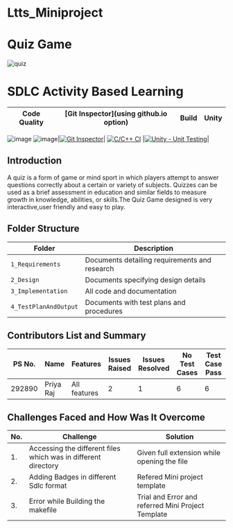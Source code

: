 # Ltts_Miniproject
# Quiz Game
![quiz](https://user-images.githubusercontent.com/86407156/125194159-bfac8800-e26d-11eb-8306-78cab8f04a12.jpg)
# SDLC Activity Based Learning
Code Quality | [Git Inspector](using github.io option)| Build | Unity
------|----------|-------|--------------
![image](https://user-images.githubusercontent.com/86407156/125193343-8ffb8100-e269-11eb-9dfb-0e96dd52b390.png) 
![image](https://user-images.githubusercontent.com/86407156/125193624-fcc34b00-e26a-11eb-9d90-65e6ac3b2245.png)|[![Git Inspector](https://github.com/prithvisekhar/AppliedSDLC_Template/actions/workflows/gitinspector.yml/badge.svg)](https://github.com/prithvisekhar/AppliedSDLC_Template/actions/workflows/gitinspector.yml)| [![C/C++ CI](https://github.com/prithvisekhar/AppliedSDLC_Template/actions/workflows/c-cpp.yml/badge.svg)](https://github.com/prithvisekhar/AppliedSDLC_Template/actions/workflows/c-cpp.yml) |[![Unity - Unit Testing](https://github.com/prithvisekhar/AppliedSDLC_Template/actions/workflows/unity.yml/badge.svg)](https://github.com/prithvisekhar/AppliedSDLC_Template/actions/workflows/unity.yml)|


## Introduction
A quiz is a form of game or mind sport in which players attempt to answer questions correctly about a certain or variety of subjects. Quizzes can be used as a brief assessment in education and similar fields to measure growth in knowledge, abilities, or skills.The Quiz Game designed is very interactive,user friendly and easy to play.
 
## Folder Structure
|Folder               | Description
|---------------------|------------------------------------------
|`1_Requirements`     | Documents detailing requirements and research
|`2_Design`           | Documents specifying design details
|`3_Implementation`   | All code and documentation
|`4_TestPlanAndOutput`| Documents with test plans and procedures


## Contributors List and Summary

PS No. |  Name      |    Features    | Issues Raised  |Issues Resolved|No Test Cases|Test Case Pass
-------|----------- |----------------|----------------|---------------|-------------|--------------
292890 | Priya Raj  | All features   | 2             | 1           |         6     |       6

## Challenges Faced and How Was It Overcome
| No. | Challenge | Solution
|-----|-----------|--------
|1. | Accessing the different files which was in different directory | Given full extension while opening the file
|2. | Adding Badges in different Sdlc format | Refered Mini project template  |
|3. | Error while Building the makefile | Trial and Error and referred Mini Project Template 


